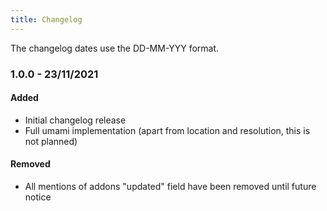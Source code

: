 ```yaml
---
title: Changelog
---
```


The changelog dates use the DD-MM-YYY format.

### 1.0.0 - 23/11/2021

#### Added

- Initial changelog release
- Full umami implementation (apart from location and resolution, this is not planned)

#### Removed

- All mentions of addons "updated" field have been removed until future notice
